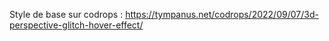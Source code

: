 Style de base sur codrops : 
https://tympanus.net/codrops/2022/09/07/3d-perspective-glitch-hover-effect/